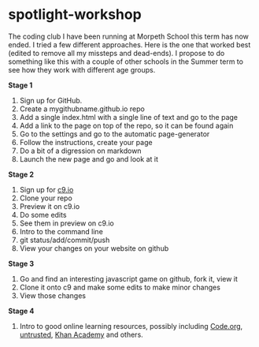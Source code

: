 # spotlight-workshop

The coding club I have been running at Morpeth School this term has now ended. I tried a few different approaches. Here is the one that worked best (edited to remove all my missteps and dead-ends). I propose to do something like this with a couple of other schools in the Summer term to see how they work with different age groups.

**Stage 1**
1. Sign up for GitHub.
2. Create a mygithubname.github.io repo
3. Add a single index.html with a single line of text and go to the page
4. Add a link to the page on top of the repo, so it can be found again 
5. Go to the settings and go to the automatic page-generator
6. Follow the instructions, create your page
7. Do a bit of a digression on markdown
8. Launch the new page and go and look at it

**Stage 2**
1. Sign up for [c9.io](https://c9.io/)
2. Clone your repo
3. Preview it on c9.io
4. Do some edits
5. See them in preview on c9.io
6. Intro to the command line
7. git status/add/commit/push
8. View your changes on your website on github

**Stage 3**
1. Go and find an interesting javascript game on github, fork it, view it
2. Clone it onto c9 and make some edits to make minor changes
3. View those changes

**Stage 4**
1. Intro to good online learning resources, possibly including [Code.org](https://code.org/), [untrusted](https://alexnisnevich.github.io/untrusted/), [Khan Academy](https://www.khanacademy.org/computing) and others.
